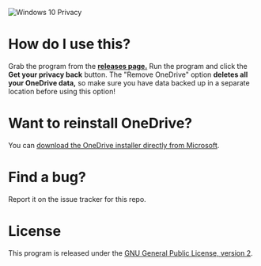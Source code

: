 ![Windows 10 Privacy](https://i.imgur.com/pIRPZpV.png)

# How do I use this?
Grab the program from the [**releases page.**][3] Run the program and click the **Get your privacy back** button. The "Remove OneDrive" option **deletes all your OneDrive data,** so make sure you have data backed up in a separate location before using this option!

# Want to reinstall OneDrive?
You can [download the OneDrive installer directly from Microsoft][2].

# Find a bug?
Report it on the issue tracker for this repo.

# License
This program is released under the [GNU General Public License, version 2][1].

[1]: LICENSE
[2]: https://onedrive.live.com/about/en-us/download/
[3]: https://github.com/ClubObsidian/Windows-10-Privacy/releases
